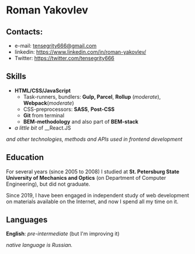 # Roman Yakovlev

## Contacts:
* e-mail: tensegrity666@gmail.com
* linkedin: https://www.linkedin.com/in/roman-yakovlev/
* Twitter: https://twitter.com/tensegrity666

## Skills
* __HTML/CSS/JavaScript__
  * Task-runners, bundlers: __Gulp, Parcel__, __Rollup__ (_moderate_), __Webpack__(_moderate_)
  * CSS-preprocessors: __SASS__, __Post-CSS__
  * __Git__ from terminal
  * __BEM-methodology__ and also part of __BEM-stack__
* _a little bit_ of __React.JS

_and other technologies, methods and APIs used in frontend development_

## Education
For several years (since 2005 to 2008) I studied at __St. Petersburg State University of Mechanics and Optics__ (on Department of Computer Engineering), but did not graduate.

Since 2019, I have been engaged in independent study of web development on materials available on the Internet, 
and now I spend all my time on it.

## Languages
__English__: _pre-intermediate_ (but I'm improving it)

_native language is Russian._

